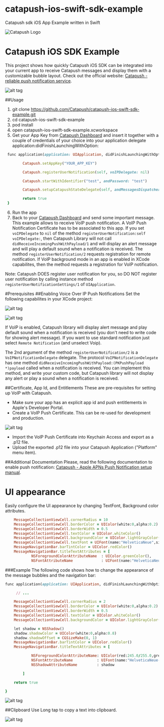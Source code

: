 # catapush-ios-swift-sdk-example
Catapush sdk iOS App Example written in Swift

![Catapush Logo](https://github.com/Catapush/catapush-ios-swift-sdk-example/blob/master/catapush_logo.png)

# Catapush iOS SDK Example

This project shows how quickly Catapush iOS SDK can be integrated into your current app to receive Catapush messages and display them with a customizable bubble layout. Check out the official website: [Catapush - reliable push notification service](http://www.catapush.com).

![alt tag](https://github.com/Catapush/catapush-ios-swift-sdk-example/blob/master/catapush_screen_shot.jpg)


##Usage


1. git clone https://github.com/Catapush/catapush-ios-swift-sdk-example.git
2. cd catapush-ios-swift-sdk-example
3. pod install
4. open catapush-ios-swift-sdk-example.xcworkspace
5. Get your App Key from [Catapush Dashboard](http://www.catapush.com) and insert it together with a couple of credentials of your choice into your application delegate application:didFinishLaunchingWithOption:
```ruby
 func application(application: UIApplication, didFinishLaunchingWithOptions launchOptions: [NSObject: AnyObject]?) -> Bool {

        Catapush.setAppKey("YOUR_APP_KEY")

        Catapush.registerUserNotification(self, voIPDelegate: nil)

        Catapush.startWithIdentifier("test", andPassword: "test")

        Catapush.setupCatapushStateDelegate(self, andMessagesDispatcherDelegate: self)

        return true
 }
```
6. Run the app
7. Back to your [Catapush Dashboard](http://www.catapush.com) and send some important message.
This example allows to receive VoIP push notification. A VoIP Push Notification Certificate has to be associated to this app. If you set ```voIPDelegate``` to ```nil``` of the method ```registerUserNotification:self voIPDelegate:```, then Catapush Library will not call ```didReceiveIncomingPushWithPayload/1``` and will display an alert message and will play a default sound when a notification is received.
The method ```registerUserNotification/2``` requests registration for remote notification. If VoIP background mode in an app is enabled in XCode capabilites, then the method requests a registration for VoIP notification.

Note: Catapush DOES register user notification for you, so DO NOT register user notification by calling instance method  ```registerUserNotificationSettings/1``` of ```UIApplication```.




#Prerequisites
##Enabling Voice Over IP Push Notifications
Set the following capabilites in your XCode project:

![alt tag](https://github.com/Catapush/catapush-ios-sdk-pod/blob/master/capabilities_remote_xcode.png)

![alt tag](https://github.com/Catapush/catapush-ios-sdk-pod/blob/master/capabilities_xcode.png)

If VoIP is enabled, Catapush library will display alert message and play default sound when a notification is received
(you don't need to write code for showing alert message).
If you want to use standard notification just select ```Remote Notification``` (and unselect Voip).

The 2nd argument of the method ```registerUserNotification/2``` is a ```VoIPNotificationDelegate``` delegate.
The protocol ```VoIPNotificationDelegate``` has one method ```didReceiveIncomingPushWithPayload:(PKPushPayload *)payload``` called when a notification is received.  You can implement this method, and write your custom code, but  Catapush
library will not display any alert or play a sound when a notification is received.

##Certificate, App Id, and Entitlements
These are pre-requisites for setting up VoIP with Catapush.
* Make sure your app has an explicit app id and push entitlements in Apple's Developer Portal.
* Create a VoIP Push Certificate. This can be re-used for development and production.

![alt tag](https://github.com/Catapush/catapush-ios-sdk-pod/blob/master/voip_cert.png)

* Import the VoIP Push Certificate into Keychain Access and export as a .p12 file.
* Upload the exported .p12 file into your Catapush Application ("Platform" menu item).


##Additional Documentation
Please, read the following documentation to enable push notification: [Catapush - Apple APNs Push Notification setup manual](http://www.catapush.com/docs-ios?__hssc=240266844.6.1447949295248&__hstc=240266844.8906dd1311d28178e3c8bdbb3bf2886a.1447404199228.1447945741012.1447949295248.9&hsCtaTracking=315ccd2b-1bb0-4020-b9f9-8b8dec529f1f|efb89882-78ec-4125-9441-59cdfd6082b2).


# UI appearance
Easily configure the UI appearance by changing TextFont, Background color attributes.

```ruby
	MessageCollectionViewCell.cornerRadius = 10
  	MessageCollectionViewCell.borderColor = UIColor(white:0,alpha:0.2)
    MessageCollectionViewCell.borderWidth = 0.5
    MessageCollectionViewCell.textColor = UIColor.whiteColor()
    MessageCollectionViewCell.backgroundColor = UIColor.lightGrayColor()
    MessageCollectionViewCell.textFont = UIFont(name:"HelveticaNeue",size:18)!
    MessageNavigationBar.barTintColor = UIColor.redColor()
    MessageNavigationBar.titleTextAttributes = [
    		NSForegroundColorAttributeName	: UIColor.greenColor(),
            NSFontAttributeName				: UIFont(name:"HelveticaNeue-CondensedBlack", size:21.0)!];
```
###Example
The following code shows how to change the appearance of the message bubbles and the navigation bar:
```ruby
func application(application: UIApplication, didFinishLaunchingWithOptions launchOptions: [NSObject: AnyObject]?) -> Bool {

     // ...

    MessageCollectionViewCell.cornerRadius = 2
    MessageCollectionViewCell.borderColor = UIColor(white:0,alpha:0.2)
   	MessageCollectionViewCell.borderWidth = 0.5
   	MessageCollectionViewCell.textColor = UIColor.whiteColor()
    MessageCollectionViewCell.backgroundColor = UIColor.lightGrayColor()

    let shadow = NSShadow()
    shadow.shadowColor = UIColor(white:0,alpha:0.8)
    shadow.shadowOffset = CGSizeMake(0, 1)
    MessageNavigationBar.barTintColor = UIColor.redColor()
    MessageNavigationBar.titleTextAttributes = [

            NSForegroundColorAttributeName: UIColor(red:245.0/255.0,green:245.0/255.0,blue:255.0/255.0,alpha:1),
            NSFontAttributeName           : UIFont(name:"HelveticaNeue-CondensedBlack", size:21.0)!,
            NSShadowAttributeName         : shadow

        ]

  	return true

}
```
![alt tag](https://github.com/Catapush/catapush-ios-swift-sdk-example/blob/master/catapush_screen_shot_custom_red.jpg)


##Clipboard
Use Long tap to copy a text into clipboard.

![alt tag](https://github.com/Catapush/catapush-ios-swift-sdk-example/blob/master/catapush_screen_shot_clipboard.jpg)
